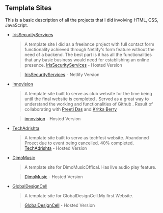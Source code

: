 
## Template Sites

This is a basic description of all the projects that I did involving HTML, CSS, JavaScript.

- [IrisSecurityServices](https://github.com/YuZaGa/iris)

  >   A template site I did as a freelance project with full contact form functionality achieved through Netlify's form feature without the need of a backend. The best part is it has all the functionalities that any basic business would need for establishing an online presence.
  > [IrisSecurityServices](https://yuzaga.github.io/iris/) - Hosted Version
  
  > [IrisSecurityServices](https://friendly-nightingale-715a8b.netlify.app/) - Netlify Version
  


- [Innovision](https://github.com/YuZaGa/inno)

  >   A template site built to serve as club website for the time being until the final website is completed . Served as a great way to understand the working and functionalities of Github . Result of collaborating with [Preeti Das](https://github.com/pree1609) and [Kritka Berry](https://github.com/kritikaberry) 
  
  > [innovision](https://yuzaga.github.io/inno/) - Hosted Version
  
 - [TechAdrishta](https://github.com/YuZaGa/techadrishta3)

    >   A template site built to serve as techfest website. Abandoned Proect due to event being cancelled. 40% completed.
     > [TechAdrishta](https://yuzaga.github.io/techadrishta3/) - Hosted Version
     
    
 - [DimoMusic](https://github.com/YuZaGa/dimomusic.github.io)

    >   A template site for DimoMusicOffical. Has live audio play feature. 
    
     > [DimoMusic](https://yuzaga.github.io/dimomusic.github.io/) - Hosted Version
     
     
 - [GlobalDesignCell](https://github.com/YuZaGa/gdc.github.io)

    >   A template site for GlobalDesignCell.My first Website.
    
     > [GlobalDesignCell](https://yuzaga.github.io/gdc.github.io/) - Hosted Version
  




